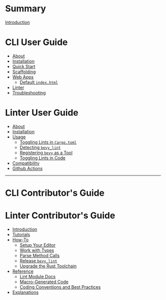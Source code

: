 # Summary

[Introduction](intro.md)

# CLI User Guide

- [About](cli/index.md)
- [Installation](cli/install.md)
- [Quick Start](cli/quick-start.md)
- [Scaffolding](cli/scaffolding.md)
- [Web Apps](cli/web.md)
    - [Default `index.html`](cli/web/default-index-html.md)
- [Linter](cli/linter.md)
- [Troubleshooting](cli/troubleshooting.md)

# Linter User Guide

- [About](linter/index.md)
- [Installation](linter/install.md)
- [Usage](linter/usage.md)
    - [Toggling Lints in `Cargo.toml`](linter/usage/toggling-lints-cargo-toml.md)
    - [Detecting `bevy_lint`](linter/usage/detecting-bevy-lint.md)
    - [Registering `bevy` as a Tool](linter/usage/register-bevy-tool.md)
    - [Toggling Lints in Code](linter/usage/toggling-lints-code.md)
- [Compatibility](linter/compatibility.md)
- [Github Actions](linter/github-actions.md)

---

# CLI Contributor's Guide

# Linter Contributor's Guide

- [Introduction]()
- [Tutorials]()
- [How-To]()
    - [Setup Your Editor]()
    - [Work with Types]()
    - [Parse Method Calls]()
    - [Release `bevy_lint`]()
    - [Upgrade the Rust Toolchain]()
- [Reference]()
    - [Lint Module Docs]()
    - [Macro-Generated Code]()
    - [Coding Conventions and Best Practices]()
- [Explanations]()
